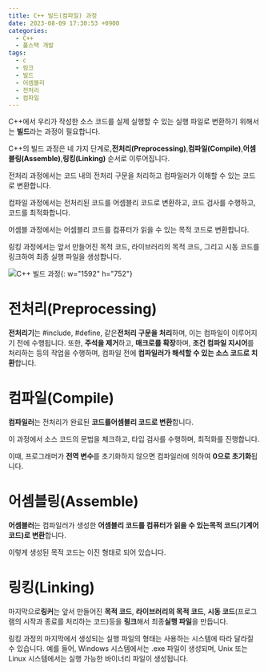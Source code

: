 ```yaml
---
title: C++ 빌드(컴파일) 과정
date: 2023-08-09 17:30:53 +0900
categories:
  - C++
  - 풀스택 개발
tags:
  - c
  - 링크
  - 빌드
  - 어셈블리
  - 전처리
  - 컴파일
---
```


C++에서 우리가 작성한 소스 코드를 실제 실행할 수 있는 실행 파일로 변환하기 위해서는 **빌드**라는 과정이 필요합니다.

C++의 빌드 과정은 네 가지 단계로,<span class="font_highlight">**전처리(Preprocessing)**</span>,<span class="font_highlight">**컴파일(Compile)**</span>,<span class="font_highlight">**어셈블링(Assemble)**</span>,<span class="font_highlight">**링킹(Linking)**</span> 순서로 이루어집니다.

전처리 과정에서는 코드 내의 전처리 구문을 처리하고 컴파일러가 이해할 수 있는 코드로 변환합니다.

컴파일 과정에서는 전처리된 코드를 어셈블리 코드로 변환하고, 코드 검사를 수행하고, 코드를 최적화합니다.

어셈블 과정에서는 어셈블리 코드를 컴퓨터가 읽을 수 있는 목적 코드로 변환합니다.

링킹 과정에서는 앞서 만들어진 목적 코드, 라이브러리의 목적 코드, 그리고 시동 코드를 링크하여 최종 실행 파일을 생성합니다.

![C++ 빌드 과정](https://i.postimg.cc/xTFL8kdp/C.png){: w="1592" h="752"}


# 전처리(**Preprocessing)**

<span class="keyword">**전처리기**</span>는 #include, #define, 같은<span class="font_highlight">**전처리 구문을 처리**</span>하며, 이는 컴파일이 이루어지기 전에 수행됩니다. 또한, **주석을 제거**하고, **매크로를 확장**하며, **조건 컴파일 지시어**를 처리하는 등의 작업을 수행하며, 컴파일 전에 **컴파일러가 해석할 수 있는 소스 코드로 치환**합니다.

# 컴파일(**Compile)**

<span class="keyword">**컴파일러**</span>는 전처리가 완료된 **코드를<span class="font_highlight">어셈블리 코드</span>로 변환**합니다.

이 과정에서 소스 코드의 문법을 체크하고, 타입 검사를 수행하며, 최적화를 진행합니다.

이때, 프로그래머가 **전역 변수**를 초기화하지 않으면 컴파일러에 의하여 **0으로 초기화**됩니다.

# 어셈블링(**Assemble)**

<span class="keyword">**어셈블러**</span>는 컴파일러가 생성한 **어셈블리 코드를 컴퓨터가 읽을 수 있는<span class="font_highlight">목적 코드(기계어 코드)</span>로 변환**합니다.

이렇게 생성된 목적 코드는 이진 형태로 되어 있습니다.

# 링킹(**Linking**)

마지막으로<span class="keyword">**링커**</span>는 앞서 만들어진 **목적 코드**, **라이브러리의 목적 코드**, **시동 코드**(프로그램의 시작과 종료를 처리하는 코드)등을 **링크**해서 최종<span class="font_highlight">**실행 파일**</span>을 만듭니다.

링킹 과정의 마지막에서 생성되는 실행 파일의 형태는 사용하는 시스템에 따라 달라질 수 있습니다. 예를 들어, Windows 시스템에서는 .exe 파일이 생성되며, Unix 또는 Linux 시스템에서는 실행 가능한 바이너리 파일이 생성됩니다.